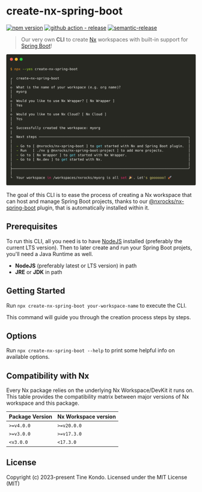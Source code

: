 # create-nx-spring-boot

[![npm version](https://img.shields.io/npm/v/create-nx-spring-boot?style=flat-square)](https://www.npmjs.com/package/create-nx-spring-boot)
[![github action - release](https://img.shields.io/github/actions/workflow/status/tinesoft/nxrocks/release.yml?label=release&style=flat-square)](https://github.com/tinesoft/nxrocks/actions?query=workflow%3ARelease)
[![semantic-release](https://img.shields.io/badge/%20%20%F0%9F%93%A6%F0%9F%9A%80-semantic--release-e10079.svg?style=flat-square)](https://github.com/semantic-release/semantic-release)

> Our very own **CLI** to create [Nx](https://nx.dev) workspaces with built-in support for [Spring Boot](https://spring.io/projects/spring-boot)!

<p align="center"><img src="https://raw.githubusercontent.com/tinesoft/nxrocks/master/images/create-nx-spring-boot.png" width="680"></p>

The goal of this CLI is to ease the process of creating a Nx workspace that can host and manage Spring Boot projects, thanks to our [@nxrocks/nx-spring-boot](https://github.com/tinesoft/nxrocks/blob/develop/packages/nx-spring-boot) plugin, that is automatically installed within it.

## Prerequisites

To run this CLI, all you need is to have [NodeJS](https://nodejs.org/en/download) installed (preferably the current LTS version).
Then to later create and run your Spring Boot projets, you'll need a Java Runtime as well.

- **NodeJS** (preferably latest or LTS version) in path
- **JRE** or **JDK** in path

## Getting Started

Run `npx create-nx-spring-boot your-workspace-name` to execute the CLI.

This command will guide you through the creation process steps by steps.

## Options

Run `npx create-nx-spring-boot --help` to print some helpful info on available options.

## Compatibility with Nx

Every Nx package relies on the underlying Nx Workspace/DevKit it runs on. This table provides the compatibility matrix between major versions of Nx workspace and this package.

| Package Version | Nx Workspace version |
| --------------- | -------------------- |
| `>=v4.0.0`      | `>=v20.0.0`          |
| `>=v3.0.0`      | `>=v17.3.0`          |
| `<v3.0.0`       | `<17.3.0`            |

## License

Copyright (c) 2023-present Tine Kondo. Licensed under the MIT License (MIT)
